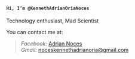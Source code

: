 #### `Hi, I’m @KennethAdrianOriaNoces`

Technology enthusiast, Mad Scientist

You can contact me at:  
> _Facebook:_ [Adrian Noces](https://www.facebook.com/Usernameadriannoces)  
> _Gmail:_ noceskennethadrianoria@gmail.com  
